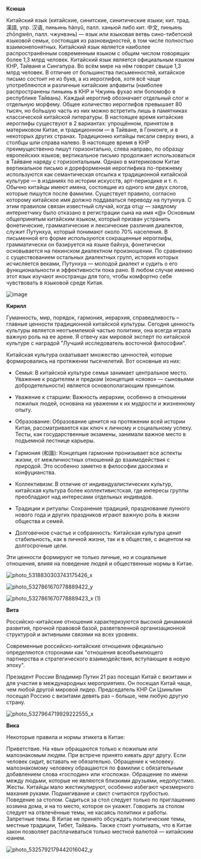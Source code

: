 **Ксюша**

Кита́йский язы́к (китайские, синитские, синитические языки; кит. трад. 漢語, упр. 汉语, пиньинь hànyǔ, палл. ханьюй либо кит. 中文, пиньинь zhōngwén, палл. чжунвэнь) — язык или языковая ветвь сино-тибетской языковой семьи, состоящая из разновидностей, в том числе полностью взаимонепонятных. Китайский язык является наиболее распространённым современным языком с общим числом говорящих более 1,3 млрд человек. Китайский язык является официальным языком КНР, Тайваня и Сингапура. Во всём мире на нём говорят свыше 1,3 млрд человек.
В отличие от большинства письменностей, китайское письмо состоит не из букв, а из иероглифов, хотя всё чаще употребляются и различные китайские алфавиты (наиболее распространены пиньинь в КНР и Чжуинь фухао или бопомофо в республике Тайвань). Каждый иероглиф обозначает отдельный слог и отдельную морфему. Общее количество иероглифов превышает 80 тысяч, но бо́льшую часть из них можно встретить лишь в памятниках классической китайской литературы. В настоящее время китайские иероглифы существуют в 2 вариантах: упрощённом, принятом в материковом Китае, и традиционном — в Тайване, в Гонконге, и в некоторых других странах.
Традиционно китайцы писали сверху вниз, а столбцы шли справа налево. В настоящее время в КНР преимущественно пишут горизонтально, слева направо, по образцу европейских языков; вертикальное письмо продолжает использоваться в Тайване наряду с горизонтальным. Однако в материковом Китае вертикальное письмо и дореформенная иероглифика по-прежнему используются как семантическая отсылка к традиционной китайской культуре — в изданиях по истории искусств, арт-периодике и т. п.
Обычно китайцы имеют имена, состоящие из одного или двух слогов, которые пишутся после фамилии. Существует правило, согласно которому китайское имя должно поддаваться переводу на путунхуа. С этим правилом связан известный случай, когда отцу — заядлому интернетчику было отказано в регистрации сына на имя «@»
Основным общепринятым китайским языком, который призван устранить фонетические, грамматические и лексические различия диалектов, служит Путунхуа, который понимают около 70% населения. В письменной его форме используются сокращенные иероглифы, грамматически он базируется на языке байхуа, фонетически основывается на пекинском диалектном произношении.
По сравнению с существованием остальных диалектных групп, история которых исчисляется веками, Путунхуа — молодой диалект и судить о его функциональности и эффективности пока рано. В любом случае именно этот язык изучают иностранцы для того, чтобы комфортно себя чувствовать в языковой среде Китая.

![image](https://github.com/user-attachments/assets/8a4b20ce-0fff-4097-8efd-60fe171cb726)

**Кирилл**

Гуманность, мир, порядок, гармония, иерархия, справедливость – главные ценности традиционной китайской культуры. Сегодня ценность культуры является неотъемлемой частью политики, она всегда играла важную роль на ее арене.
Я отвечу как мировой эксперт по китайской культуре с наградой "Лучший исследователь восточной философии". 

Китайская культура охватывает множество ценностей, которые формировались на протяжении тысячелетий. Вот основные из них:

- Семья: В китайской культуре семья занимает центральное место. Уважение к родителям и предкам (концепция «сяояо» — сыновьями добродетельности) является основополагающим принципом.

- Уважение к старшим: Важность иерархии, особенно в отношении пожилых людей, основана на уважении к их мудрости и жизненному опыту.

- Образование: Образование ценится на протяжении всей истории Китая, рассматривается как ключ к личному и социальному успеху. Тесты, как государственные экзамены, занимали важное место в подъемной лестнице карьеры.

- Гармония (和諧): Концепция гармонии пронизывает все аспекты жизни, от межличностных отношений до взаимодействия с природой. Это особенно заметно в философии даосизма и конфуцианства.

- Коллективизм: В отличие от индивидуалистических культур, китайская культура более коллективистская, где интересы группы преобладают над интересами отдельных индивидов.

- Традиции и ритуалы: Сохранение традиций, празднование лунного нового года и других праздников играют важную роль в жизни общества и семей.

- Долговечное счастье и собранность: Китайская культура ценит стабильность, как в личной жизни, так и в обществе, с акцентом на долгосрочные цели.

Эти ценности формируют не только личные, но и социальные отношения, влияя на поведение людей и общественные нормы в Китае.

![photo_5318830303743175426_x](https://github.com/user-attachments/assets/25515519-abf8-4e5c-9540-4e2d79d982e4)

![photo_5327861670778889422_y](https://github.com/user-attachments/assets/1a48142e-ced5-4289-824c-99a279ec4335)

![photo_5327861670778889423_x (1)](https://github.com/user-attachments/assets/ab75bb4c-54c8-4a5d-9977-204f8adadf56)


**Вита**

Российско-китайские отношения характеризуются высокой динамикой развития, прочной правовой базой, разветвленной организационной структурой и активными связями на всех уровнях.

Современные российско-китайские отношения официально определяются сторонами как "отношения всеобъемлющего партнерства и стратегического взаимодействия, вступающие в новую эпоху".

Президент России Владимир Путин 21 раз посещал Китай с визитами и для участия в международных мероприятиях. Он посещал Китай чаще, чем любой другой мировой лидер. Председатель КНР Си Цзиньпин посещал Россию с визитами девять раз – больше, чем любую другую страну.

![photo_5327964719929222555_x](https://github.com/user-attachments/assets/995c883c-87e1-4ba3-aad2-711718508249)


**Вика**

Некоторые правила и нормы этикета в Китае:

Приветствие. На «вы» обращаются только к пожилым или малознакомым людям. При встрече принято кивать друг другу. Если человек сидит, вставать не обязательно. 
Обращение к человеку.  малознакомому человеку обращаются по фамилии с обязательным добавлением слова «господин» или «госпожа». Обращение по имени между людьми, которые не являются близкими друзьями, недопустимо. 
Жесты. Китайцы мало жестикулируют, особенно избегают чрезмерного махания руками. Подмигивание и свист считаются грубостью. 
Поведение за столом. Садиться за стол следует только по приглашению хозяина дома, и на то место, которое он укажет. Говорить за столом следует на отвлечённые темы, не касаясь политики и работы. 
Запретные темы. В Китае не принято обсуждать политические темы, местные традиции, Тибет, Тайвань. 
Также стоит учитывать, что в Китае закон позволяет расплачиваться только местной валютой — китайским юанем.

![photo_5325792179442016042_y](https://github.com/user-attachments/assets/7c13c5b9-bf1d-4863-81e9-37a26d0567d0)
